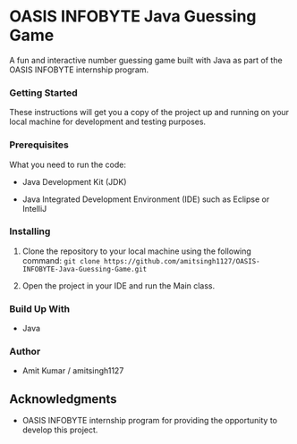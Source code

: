 # OASIS INFOBYTE Java Guessing Game

A fun and interactive number guessing game built with Java as part of the OASIS INFOBYTE internship program.

### Getting Started

These instructions will get you a copy of the project up and running on your local machine for development and testing purposes.

### Prerequisites
What you need to run the code:
- Java Development Kit (JDK)
+ Java Integrated Development Environment (IDE) such as Eclipse or IntelliJ

### Installing

1. Clone the repository to your local machine using the following command:
`git clone https://github.com/amitsingh1127/OASIS-INFOBYTE-Java-Guessing-Game.git`

2. Open the project in your IDE and run the Main class.

### Build Up With

- Java

### Author 

- Amit Kumar / amitsingh1127


## Acknowledgments

- OASIS INFOBYTE internship program for providing the opportunity to develop this project.


